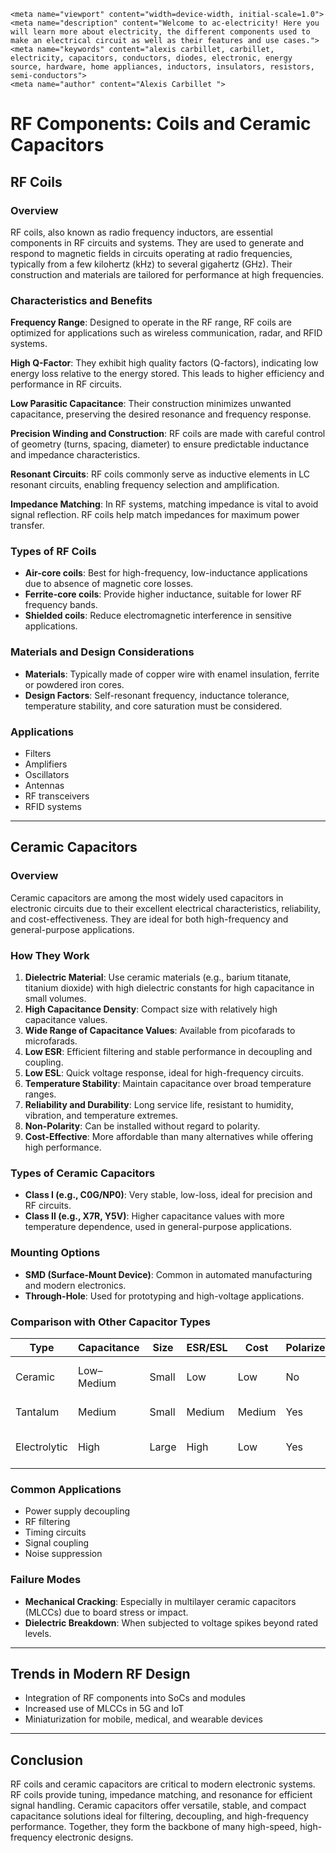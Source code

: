     <meta name="viewport" content="width=device-width, initial-scale=1.0">
    <meta name="description" content="Welcome to ac-electricity! Here you will learn more about electricity, the different components used to make an electrical circuit as well as their features and use cases.">
    <meta name="keywords" content="alexis carbillet, carbillet, electricity, capacitors, conductors, diodes, electronic, energy source, hardware, home appliances, inductors, insulators, resistors, semi-conductors">
    <meta name="author" content="Alexis Carbillet ">
</head>

# RF Components: Coils and Ceramic Capacitors

## RF Coils

### Overview

RF coils, also known as radio frequency inductors, are essential components in RF circuits and systems. They are used to generate and respond to magnetic fields in circuits operating at radio frequencies, typically from a few kilohertz (kHz) to several gigahertz (GHz). Their construction and materials are tailored for performance at high frequencies.

### Characteristics and Benefits

**Frequency Range**: Designed to operate in the RF range, RF coils are optimized for applications such as wireless communication, radar, and RFID systems.

**High Q-Factor**: They exhibit high quality factors (Q-factors), indicating low energy loss relative to the energy stored. This leads to higher efficiency and performance in RF circuits.

**Low Parasitic Capacitance**: Their construction minimizes unwanted capacitance, preserving the desired resonance and frequency response.

**Precision Winding and Construction**: RF coils are made with careful control of geometry (turns, spacing, diameter) to ensure predictable inductance and impedance characteristics.

**Resonant Circuits**: RF coils commonly serve as inductive elements in LC resonant circuits, enabling frequency selection and amplification.

**Impedance Matching**: In RF systems, matching impedance is vital to avoid signal reflection. RF coils help match impedances for maximum power transfer.

### Types of RF Coils

* **Air-core coils**: Best for high-frequency, low-inductance applications due to absence of magnetic core losses.
* **Ferrite-core coils**: Provide higher inductance, suitable for lower RF frequency bands.
* **Shielded coils**: Reduce electromagnetic interference in sensitive applications.

### Materials and Design Considerations

* **Materials**: Typically made of copper wire with enamel insulation, ferrite or powdered iron cores.
* **Design Factors**: Self-resonant frequency, inductance tolerance, temperature stability, and core saturation must be considered.

### Applications

* Filters
* Amplifiers
* Oscillators
* Antennas
* RF transceivers
* RFID systems

---

## Ceramic Capacitors

### Overview

Ceramic capacitors are among the most widely used capacitors in electronic circuits due to their excellent electrical characteristics, reliability, and cost-effectiveness. They are ideal for both high-frequency and general-purpose applications.

### How They Work

1. **Dielectric Material**: Use ceramic materials (e.g., barium titanate, titanium dioxide) with high dielectric constants for high capacitance in small volumes.
2. **High Capacitance Density**: Compact size with relatively high capacitance values.
3. **Wide Range of Capacitance Values**: Available from picofarads to microfarads.
4. **Low ESR**: Efficient filtering and stable performance in decoupling and coupling.
5. **Low ESL**: Quick voltage response, ideal for high-frequency circuits.
6. **Temperature Stability**: Maintain capacitance over broad temperature ranges.
7. **Reliability and Durability**: Long service life, resistant to humidity, vibration, and temperature extremes.
8. **Non-Polarity**: Can be installed without regard to polarity.
9. **Cost-Effective**: More affordable than many alternatives while offering high performance.

### Types of Ceramic Capacitors

* **Class I (e.g., C0G/NP0)**: Very stable, low-loss, ideal for precision and RF circuits.
* **Class II (e.g., X7R, Y5V)**: Higher capacitance values with more temperature dependence, used in general-purpose applications.

### Mounting Options

* **SMD (Surface-Mount Device)**: Common in automated manufacturing and modern electronics.
* **Through-Hole**: Used for prototyping and high-voltage applications.

### Comparison with Other Capacitor Types

| Type         | Capacitance | Size  | ESR/ESL | Cost   | Polarized? | Notes                   |
| ------------ | ----------- | ----- | ------- | ------ | ---------- | ----------------------- |
| Ceramic      | Low–Medium  | Small | Low     | Low    | No         | Best for high-frequency |
| Tantalum     | Medium      | Small | Medium  | Medium | Yes        | Stable but expensive    |
| Electrolytic | High        | Large | High    | Low    | Yes        | Best for bulk filtering |

### Common Applications

* Power supply decoupling
* RF filtering
* Timing circuits
* Signal coupling
* Noise suppression

### Failure Modes

* **Mechanical Cracking**: Especially in multilayer ceramic capacitors (MLCCs) due to board stress or impact.
* **Dielectric Breakdown**: When subjected to voltage spikes beyond rated levels.

---

## Trends in Modern RF Design

* Integration of RF components into SoCs and modules
* Increased use of MLCCs in 5G and IoT
* Miniaturization for mobile, medical, and wearable devices

---

## Conclusion

RF coils and ceramic capacitors are critical to modern electronic systems. RF coils provide tuning, impedance matching, and resonance for efficient signal handling. Ceramic capacitors offer versatile, stable, and compact capacitance solutions ideal for filtering, decoupling, and high-frequency performance. Together, they form the backbone of many high-speed, high-frequency electronic designs.
